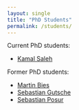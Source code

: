 ```yaml
---
layout: single
title: "PhD Students"
permalink: /students/
---
```

Current PhD students:
* [Kamal Saleh](https://github.com/kamalsaleh)

Former PhD students:
* [Martin Bies](https://github.com/HereAround)
* [Sebastian Gutsche](https://sebasguts.github.io/)
* [Sebastian Posur](https://sebastianpos.github.io/)
